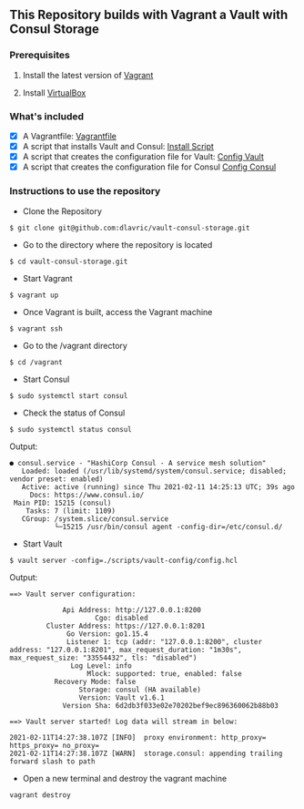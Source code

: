 ## This Repository builds with Vagrant a Vault with Consul Storage

### Prerequisites

1. Install the latest version of [Vagrant](https://www.vagrantup.com/docs/installation)

2. Install [VirtualBox](https://www.virtualbox.org/)

### What's included

- [X] A Vagrantfile: [Vagrantfile](https://github.com/dlavric/vault-consul-storage/blob/main/Vagrantfile)
- [X] A script that installs Vault and Consul: [Install Script](https://github.com/dlavric/vault-consul-storage/blob/main/scripts/install-vault-consul.sh)
- [X] A script that creates the configuration file for Vault: [Config Vault](https://github.com/dlavric/vault-consul-storage/blob/main/scripts/make-config-vault.sh)
- [X] A script that creates the configuration file for Consul [Config Consul](https://github.com/dlavric/vault-consul-storage/blob/main/scripts/make-config-consul.sh)

### Instructions to use the repository

- Clone the Repository

```shell
$ git clone git@github.com:dlavric/vault-consul-storage.git
```

- Go to the directory where the repository is located 
```shell
$ cd vault-consul-storage.git
```
- Start Vagrant
```shell
$ vagrant up
```

- Once Vagrant is built, access the Vagrant machine
```shell
$ vagrant ssh
```

- Go to the /vagrant directory
```shell
$ cd /vagrant
```

- Start Consul
```shell
$ sudo systemctl start consul
```

- Check the status of Consul
```shell
$ sudo systemctl status consul
```

Output:
```
● consul.service - "HashiCorp Consul - A service mesh solution"
   Loaded: loaded (/usr/lib/systemd/system/consul.service; disabled; vendor preset: enabled)
   Active: active (running) since Thu 2021-02-11 14:25:13 UTC; 39s ago
     Docs: https://www.consul.io/
 Main PID: 15215 (consul)
    Tasks: 7 (limit: 1109)
   CGroup: /system.slice/consul.service
           └─15215 /usr/bin/consul agent -config-dir=/etc/consul.d/
```

- Start Vault
```shell
$ vault server -config=./scripts/vault-config/config.hcl
```

Output:
```
==> Vault server configuration:

             Api Address: http://127.0.0.1:8200
                     Cgo: disabled
         Cluster Address: https://127.0.0.1:8201
              Go Version: go1.15.4
              Listener 1: tcp (addr: "127.0.0.1:8200", cluster address: "127.0.0.1:8201", max_request_duration: "1m30s", max_request_size: "33554432", tls: "disabled")
               Log Level: info
                   Mlock: supported: true, enabled: false
           Recovery Mode: false
                 Storage: consul (HA available)
                 Version: Vault v1.6.1
             Version Sha: 6d2db3f033e02e70202bef9ec896360062b88b03

==> Vault server started! Log data will stream in below:

2021-02-11T14:27:38.107Z [INFO]  proxy environment: http_proxy= https_proxy= no_proxy=
2021-02-11T14:27:38.107Z [WARN]  storage.consul: appending trailing forward slash to path
```

- Open a new terminal and destroy the vagrant machine
```shell
vagrant destroy
```
